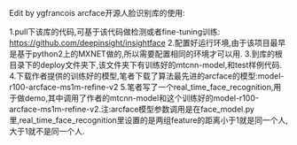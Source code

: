 Edit by ygfrancois
arcface开源人脸识别库的使用:

1.pull下该库的代码,可基于该代码做检测或者fine-tuning训练:
	https://github.com/deepinsight/insightface
2.配置好运行环境,由于该项目最早是基于python2上的MXNET做的,所以需要配置相同的环境才可以用.
3.到库的根目录下的deploy文件夹下,该文件夹下有训练好的mtcnn-model,和test样例代码.
4.下载作者提供的训练好的模型,笔者下载了算法最先进的arcface的模型:model-r100-arcface-ms1m-refine-v2
5.笔者写了一个real_time_face_recognition,用于做demo,其中调用了作者的mtcnn-model和这个训练好的model-r100-arcface-ms1m-refine-v2.注:arcface模型参数调用是在face_model.py里,real_time_face_recognition里设置的是两组feature的距离小于1就是同一个人,大于1就不是同一个人.


